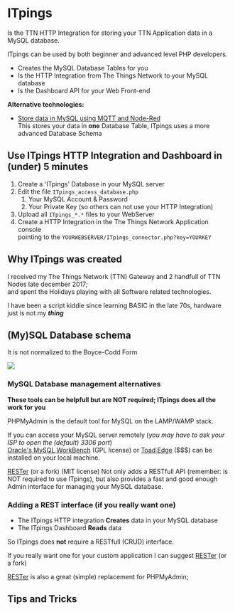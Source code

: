 # ITpings

Is the TTN HTTP Integration for storing your TTN Application data in a MySQL database.

ITpings can be used by both beginner and advanced level PHP developers.

* Creates the MySQL Database Tables for you
* Is the HTTP Integration from The Things Network to your MySQL database
* Is the Dashboard API for your Web Front-end 


**Alternative technologies:**

* [Store data in MySQL using MQTT and Node-Red](https://ictoblog.nl/2017/04/15/ttn-mqtt-node-red-mysql-local-backup-of-your-lorawan-data)  
This stores your data in **one** Database Table, ITpings uses a more advanced Database Schema

## Use ITpings HTTP Integration and Dashboard in (under) 5 minutes

1. Create a 'ITpings' Database in your MySQL server
2. Edit the file ``ITpings_access_database.php``
    1. Your MySQL Account & Password
    2. Your Private Key (so others can not use your HTTP Integration)
3. Upload all ``ITpings_*.*`` files to your WebServer
4. Create a HTTP Integration in the The Things Network Application console  
pointing to the ``YOURWEBSERVER/ITpings_connector.php?key=YOURKEY``

## Why ITpings was created

I received my The Things Network (TTN) Gateway and 2 handfull of TTN Nodes late december 2017;  
and spent the Holidays playing with all Software related technologies.  

I have been a script kiddie since learning BASIC in the late 70s, hardware just is not my _**thing**_   

## (My)SQL Database schema

It is not normalized to the Boyce-Codd Form

![](https://i.imgur.com/dTlBzVQ.jpg)

### MySQL Database management alternatives

**These tools can be helpfull but are NOT required; ITpings does all the work for you**

PHPMyAdmin is the default tool for MySQL on the LAMP/WAMP stack.

If you can access your MySQL server remotely (*you may have to ask your ISP to open the (default) 3306 port*)  
[Oracle's MySQL WorkBench](https://www.mysql.com/products/workbench/) (GPL license) or [Toad Edge](https://www.toadworld.com/products/toad-edge) ($$$) can be installed on your local machine. 

[RESTer](https://github.com/geekypedia/RESTer) (or a fork) (MIT license) Not only adds a RESTfull API (remember: is NOT required to use ITpings), but also provides a fast and good enough Admin interface for managing your MySQL database.

### Adding a REST interface (if you really want one)

* The ITpings HTTP integration **Creates** data in your MySQL database
* The ITpings Dashboard **Reads** data

So ITpings does **not** require a RESTfull (CRUD) interface.

If you really want one for your custom application I can suggest [RESTer](https://github.com/geekypedia/RESTer) (or a fork) 

[RESTer](https://github.com/geekypedia/RESTer) is also a great (simple) replacement for PHPMyAdmin;  

## Tips and Tricks